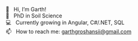 👋  &nbsp;&nbsp;Hi, I’m Garth! <br/>
🌱  &nbsp;&nbsp;PhD in Soil Science <br/>
💻  &nbsp;&nbsp;Currently growing in Angular, C#/.NET, SQL <br/>
📫  &nbsp;&nbsp;How to reach me: garthgroshansii@gmail.com <br/>


<!---
ggroshansii/ggroshansii is a ✨ special ✨ repository because its `README.md` (this file) appears on your GitHub profile.
You can click the Preview link to take a look at your changes.
--->
